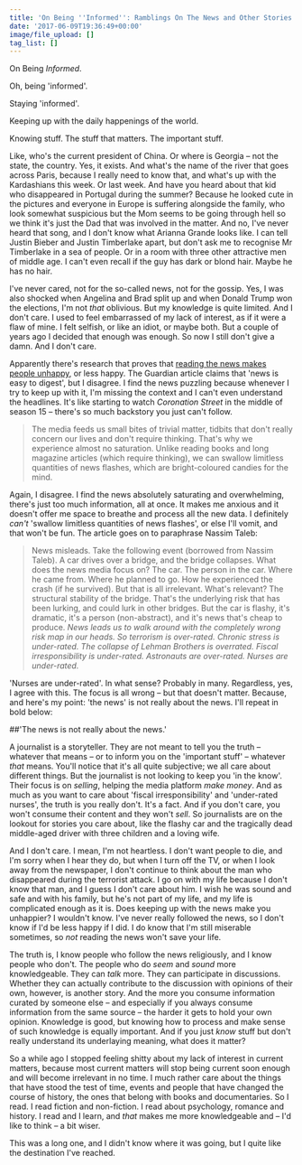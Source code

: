```yaml
---
title: 'On Being ''Informed'': Ramblings On The News and Other Stories'
date: '2017-06-09T19:36:49+00:00'
image/file_upload: []
tag_list: []
---
```



On Being _Informed_.

Oh, being 'informed'.

Staying 'informed'.

Keeping up with the daily happenings of the world.

Knowing stuff. The stuff that matters. The important stuff.

Like, who's the current president of China. Or where is Georgia – not the state, the country. Yes, it exists. And what's the name of the river that goes across Paris, because I really need to know that, and what's up with the Kardashians this week. Or last week. And have you heard about that kid who disappeared in Portugal during the summer? Because he looked cute in the pictures and everyone in Europe is suffering alongside the family, who look somewhat suspicious but the Mom seems to be going through hell so we think it's just the Dad that was involved in the matter. And no, I've never heard that song, and I don't know what Arianna Grande looks like. I can tell Justin Bieber and Justin Timberlake apart, but don't ask me to recognise Mr Timberlake in a sea of people. Or in a room with three other attractive men of middle age. I can't even recall if the guy has dark or blond hair. Maybe he has no hair.

I've never cared, not for the so-called news, not for the gossip. Yes, I was also shocked when Angelina and Brad split up and when Donald Trump won the elections, I'm not _that_ oblivious. But my knowledge is quite limited. And I don't care. I used to feel embarrassed of my lack of interest, as if it were a flaw of mine. I felt selfish, or like an idiot, or maybe both. But a couple of years ago I decided that enough was enough. So now I still don't give a damn. And I don't care.

Apparently there's research that proves that <a href="https://www.theguardian.com/media/2013/apr/12/news-is-bad-rolf-dobelli" target="_blank">reading the news makes people unhappy</a>, or less happy. The Guardian article claims that 'news is easy to digest', but I disagree. I find the news puzzling because whenever I try to keep up with it, I'm missing the context and I can't even understand the headlines. It's like starting to watch _Coronation Street_ in the middle of season 15 – there's so much backstory you just can't follow.

>The media feeds us small bites of trivial matter, tidbits that don't really concern our lives and don't require thinking. That's why we experience almost no saturation. Unlike reading books and long magazine articles (which require thinking), we can swallow limitless quantities of news flashes, which are bright-coloured candies for the mind.

Again, I disagree. I find the news absolutely saturating and overwhelming, there's just too much information, all at once. It makes me anxious and it doesn't offer me space to breathe and process all the new data. I definitely _can't_ 'swallow limitless quantities of news flashes', or else I'll vomit, and that won't be fun. The article goes on to paraphrase Nassim Taleb:

>News misleads. Take the following event (borrowed from Nassim Taleb). A car drives over a bridge, and the bridge collapses. What does the news media focus on? The car. The person in the car. Where he came from. Where he planned to go. How he experienced the crash (if he survived). But that is all irrelevant. What's relevant? The structural stability of the bridge. That's the underlying risk that has been lurking, and could lurk in other bridges. But the car is flashy, it's dramatic, it's a person (non-abstract), and it's news that's cheap to produce. *News leads us to walk around with the completely wrong risk map in our heads. So terrorism is over-rated. Chronic stress is under-rated. The collapse of Lehman Brothers is overrated. Fiscal irresponsibility is under-rated. Astronauts are over-rated. Nurses are under-rated.*

'Nurses are under-rated'. In what sense? Probably in many. Regardless, yes, I agree with this. The focus is all wrong – but that doesn't matter. Because, and here's my point: 'the news' is not really about the news. I'll repeat in bold below:

##'The news is not really about the news.'

A journalist is a storyteller. They are not meant to tell you the truth – whatever that means – or to inform you on the 'important stuff' – whatever _that_ means. You'll notice that it's all quite subjective; we all care about different things. But the journalist is not looking to keep you 'in the know'. Their focus is on _selling_, helping the media platform _make money_. And as much as you want to care about 'fiscal irresponsibility' and 'under-rated nurses', the truth is you really don't. It's a fact. And if you don't care, you won't consume their content and they won't _sell_. So journalists are on the lookout for stories you care about, like the flashy car and the tragically dead middle-aged driver with three children and a loving wife.

And I don't care. I mean, I'm not heartless. I don't want people to die, and I'm sorry when I hear they do, but when I turn off the TV, or when I look away from the newspaper, I don't continue to think about the man who disappeared during the terrorist attack. I go on with my life because I don't know that man, and I guess I don't care about him. I wish he was sound and safe and with his family, but he's not part of my life, and my life is complicated enough as it is. Does keeping up with the news make you unhappier? I wouldn't know. I've never really followed the news, so I don't know if I'd be less happy if I did. I do know that I'm still miserable sometimes, so _not_ reading the news won't save your life.

The truth is, I know people who follow the news religiously, and I know people who don't. The people who do _seem_ and _sound_ more knowledgeable. They can _talk_ more. They can participate in discussions. Whether they can actually contribute to the discussion with opinions of their own, however, is another story. And the more you consume information curated by someone else – and especially if you always consume information from the same source – the harder it gets to hold your own opinion. Knowledge is good, but knowing how to process and make sense of such knowledge is equally important. And if you just _know_ stuff but don't really understand its underlaying meaning, what does it matter?

So a while ago I stopped feeling shitty about my lack of interest in current matters, because most current matters will stop being current soon enough and will become irrelevant in no time. I much rather care about the things that have stood the test of time, events and people that have changed the course of history, the ones that belong with books and documentaries. So I read. I read fiction and non-fiction. I read about psychology, romance and history. I read and I learn, and _that_ makes me more knowledgeable and – I'd like to think – a bit wiser.

This was a long one, and I didn't know where it was going, but I quite like the destination I've reached.